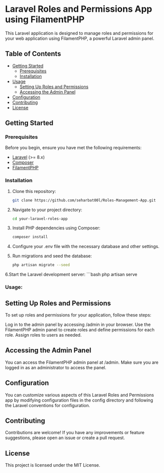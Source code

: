 # Laravel Roles and Permissions App using FilamentPHP

This Laravel application is designed to manage roles and permissions for your web application using FilamentPHP, a powerful Laravel admin panel.

## Table of Contents

- [Getting Started](#getting-started)
  - [Prerequisites](#prerequisites)
  - [Installation](#installation)
- [Usage](#usage)
  - [Setting Up Roles and Permissions](#setting-up-roles-and-permissions)
  - [Accessing the Admin Panel](#accessing-the-admin-panel)
- [Configuration](#configuration)
- [Contributing](#contributing)
- [License](#license)

## Getting Started

### Prerequisites

Before you begin, ensure you have met the following requirements:

- [Laravel](https://laravel.com/docs) (>= 8.x)
- [Composer](https://getcomposer.org/)
- [FilamentPHP](https://filamentadmin.com/)

### Installation

1. Clone this repository:

   ```bash
   git clone https://github.com/seharbat00l/Roles-Management-App.git

2. Navigate to your project directory:
   ```bash
   cd your-laravel-roles-app


3. Install PHP dependencies using Composer:
   ```bash
   composer install

4. Configure your .env file with the necessary database and other settings.

5. Run migrations and seed the database:
   ```bash
   php artisan migrate --seed


6.Start the Laravel development server:
    ```bash
    php artisan serve


### Usage:

## Setting Up Roles and Permissions

To set up roles and permissions for your application, follow these steps:

Log in to the admin panel by accessing /admin in your browser.
Use the FilamentPHP admin panel to create roles and define permissions for each role.
Assign roles to users as needed.

## Accessing the Admin Panel

You can access the FilamentPHP admin panel at /admin. Make sure you are logged in as an administrator to access the panel.

## Configuration
You can customize various aspects of this Laravel Roles and Permissions app by modifying configuration files in the config directory and following the Laravel conventions for configuration.

## Contributing
Contributions are welcome! If you have any improvements or feature suggestions, please open an issue or create a pull request.

## License
This project is licensed under the MIT License.